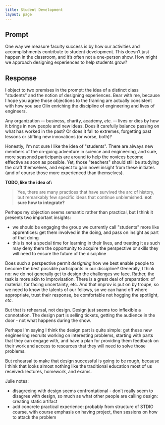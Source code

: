 ```yaml
---
title: Student Development
layout: page
---
```


## Prompt

One way we measure faculty success is by how our activities and accomplishments
contribute to student development. This doesn’t just happen in the classroom,
and it’s often not a one-person show. How might we approach designing
experiences to help students grow?

## Response

I object to two premises in the prompt: the idea of a distinct class
"students" and the notion of designing experiences.  Bear with me, because I hope
you agree those objections to the framing are actually consistent with how you
see Olin enriching the discipline of engineering and lives of engineers.

Any organization -- business, charity, academy, *etc.* -- lives or dies by
how it brings in new people and new ideas.  Does it carefully balance passing on
what has worked in the past?  Or does it fall to extremes, forgetting past lessons
or stifling new innovations (or worse, both)?

Honestly, I'm not sure I like the idea of "students".  There are always new members
of the on-going adventure in science and engineering, and sure, more seasoned
participants are around to help the novices become effective as soon as possible.
Yet, those "teachers" should still be studying the craft themselves, and expect
to gain novel insight from these initiates (and of course those more experienced than
themselves).

**TODO, like the idea of:**
> Yes, there are many practices that have survived the arc of history, but remarkably few specific ideas that continue unblemished.
**not sure how to integrate?**

Perhaps my objection seems semantic rather than practical, but I think it presents
two important insights:

 - we should be engaging the group we currently call "students" more like apprentices:
 get them involved in the doing, and pass on insight as part of that doing
 - this is not a special time for learning in their lives, and treating it as
 such may deny them the opportunity to acquire the perspective or skills they will
 need to ensure the future of the discipline

Does such a perspective permit *designing* how we best enable people to become
the best possible participants in our discipline?  Generally, I think no: we do
not generally get to design the challenges we face.  Rather, the task is more akin
to improvisation.  There is a great deal of preparation: of material, for facing
uncertainty, etc.  And that improv is put on by troupe, so we need to know the talents
of our fellows, so we can hand off where appropriate, trust their response,
be comfortable not hogging the spotlight, *etc*.

But that is rehearsal, not design.  Design just seems too inflexible a connotation.
The design part is selling tickets, getting the audience in the door - not what
happens during the show.

Perhaps I'm saying I think the design part is quite simple: get these new engineering
recruits working on interesting problems, starting with parts that they can
engage with, and have a plan for providing them feedback on their work and
access to resources that they will need to solve those problems.

But rehearsal to make that design successful is going to be rough, because I think
that looks almost nothing like the traditional education most of us received:
lectures, homework, and exams.

Julie notes:

 - disagreeing with design seems confrontational - don't really seem to disagree
 with design, so much as what other people are calling design: creating static
 artifact
 - add concrete practical experience: probably from structure of STDIO course,
 with course emphasis on having project, then sessions on how to attack the problem
